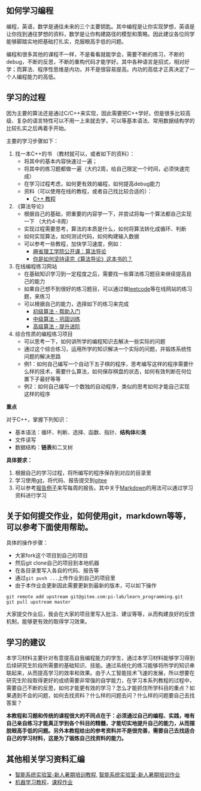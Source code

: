 ## 如何学习编程


编程，英语，数学是通往未来的三个主要钥匙。其中编程是让你实现梦想，英语是让你找到通往梦想的资料，数学是让你构建路径的模型和策略。因此建议各位同学能够脚踏实地把基础打扎实，克服眼高手低的问题。


编程和很多其他的课程不一样，不是看看就能学会，需要不断的练习，不断的debug，不断的反思，不断的重构代码才能学好。其中各种语言是招式，相对好学；而算法、程序性思维是内功，并不是很容易提高。内功的高低才正真决定了一个人编程能力的高低。



## 学习的过程

因为主要的算法还是通过C/C++来实现，因此需要把C++学好。但是很多比较高级、复杂的语言特性可以不用一上来就去学，可以等基本语法、常用数据结构学的比较扎实之后再着手开始。

主要的学习步骤如下：

1. 找一本C++的书 （教材就可以，或者如下的资料）：
	- 将其中的基本内容快速过一遍；
	- 将其中的练习题都做一遍（大约2周，给自己限定一个时间，必须快速完成）
	- 在学习过程考虑，如何更有效的编程，如何提高debug能力
	- 资料（可以使用在线的教程，或者自己找比较合适的）：
		- [C++ 教程](http://www.runoob.com/cplusplus/cpp-tutorial.html) 
2. 《算法导论》
    - 根据自己的基础，把重要的内容学一下，并尝试将每一个算法都自己实现一下 （大约4-8周）
    - 实现过程需要思考，算法的本质是什么，如何将算法转化成循环、判断
    - 如何实现算法，如何测试代码，如何构建输入数据
    - 可以参考一些教程，加快学习速度，例如：
         - [麻省理工学院公开课：算法导论](http://open.163.com/special/opencourse/algorithms.html)
         - [你是如何坚持读完《算法导论》这本书的？](https://www.zhihu.com/question/27744730)
3. 在线编程练习网站
    - 在基础知识学习到一定程度之后，需要找一些算法练习题目来继续提高自己的能力
    - 如果自己想不到很好的练习题目，可以通过做[leetcode](https://leetcode-cn.com/)等在线网站的练习题，来练习
    - 可以根据自己的能力，选择如下的练习来完成
    	- [初级算法 - 帮助入门](https://leetcode-cn.com/explore/interview/card/top-interview-questions-easy/)
    	- [中级算法 - 巩固训练](https://leetcode-cn.com/explore/interview/card/top-interview-questions-medium/)
    	- [高级算法 - 提升进阶](https://leetcode-cn.com/explore/interview/card/top-interview-questions-hard/)
4. 综合性质的编程练习项目
	- 可以思考一下，如何讲所学的编程知识去解决一些实际的问题
	- 通过这个综合练习，运用所学的知识解决一个实际的问题，并锻炼系统性问题的解决思路
	- 例1：如何自己编写一个自动下五子棋的程序，思考编写这样的程序需要什么样的技术，需要什么算法，如何保存棋盘的状态，如何有效判断在何位置下子最好等等
	- 例2：如何自己编写一个数独的自动程序，类似的思考如何才能自己实现这样的程序
	

**重点**

对于C++，掌握下列知识：

* 基本语法：循环、判断、选择、函数、指针、**结构体**和**类**
* 文件读写
* 数据结构：**链表**和二叉树


**具体要求：**

1. 根据自己的学习过程，将所编写的程序保存到对应的目录里
2. 学习使用[git](3_tools/git)，将代码、报告提交到[gitee](https://gitee.com)
3. 可以参考[报告例子](report/20190304_report_demo.md)来写每周的报告。其中关于[Markdown](3_tools/markdown)的用法可以通过学习资料进行学习



## 关于如何提交作业，如何使用git，markdown等等，可以参考下面使用帮助。

具体的操作步骤：

* 大家fork这个项目到自己的项目
* 然后git clone自己的项目到本地机器
* 在各目录里写入各自的代码、报告等
* 通过`git push ...`上传作业到自己的项目里
* 由于本作业会更新因此需要更新到最新的版本，可以如下操作
```
git remote add upstream git@gitee.com:pi-lab/learn_programming.git
git pull upstream master
```

大家提交作业后，我会在大家的项目里写入批注、建议等等，从而构建良好的反馈机制，能够更有效的取得学习效果。



## 学习的建议

本学习材料主要针对有意提高自我编程能力的学生，通过本学习材料能够学习得到后续研究生阶段所需要的基础知识、技能。通过系统化的练习能够将所学的知识串联起来，从而提高学习的效率和效果。由于人工智能技术飞速的发展，所以想要在研究生阶段取得更好的成绩需要非常强的自学能力，在学习本系列教程的过程中，需要自己不断的反思，如何才能更有效的学习？怎么才能抓住所学科目的重点？如果遇到不会的问题，如何去找资料？什么样的问题去问？什么样的问题要自己去找答案？

**本教程和习题和传统的课程很大的不同点在于：必须通过自己的编程、实践，唯有自己亲自练习才能真正学到各个科目的精髓，才能切实地提升自己的能力，从而摆脱眼高手低的问题。另外本教程给出的参考资料并不是很完善，需要自己去找适合自己的学习材料，这是为了锻炼自己找资料的能力。**



## 其他相关学习资料汇编

* [智能系统实验室-新人暑期培训教程](https://github.com/npupilab/SummerCamp2018), [智能系统实验室-新人暑期培训作业]([https://github.com/npupilab/SummerCamp2018Homework])
* [机器学习教程](https://gitee.com/pi-lab/machinelearning_notebook)，[课程作业](https://gitee.com/machinelearning2018/pr_homework)

